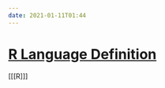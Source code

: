 ```yaml
---
date: 2021-01-11T01:44
---
```


# [R Language Definition](https://cran.r-project.org/doc/manuals/r-release/R-lang.html)

[[[R]]]